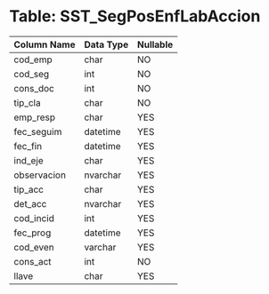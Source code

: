 # Table: SST_SegPosEnfLabAccion

| Column Name | Data Type | Nullable |
|-------------|-----------|----------|
| cod_emp | char | NO |
| cod_seg | int | NO |
| cons_doc | int | NO |
| tip_cla | char | NO |
| emp_resp | char | YES |
| fec_seguim | datetime | YES |
| fec_fin | datetime | YES |
| ind_eje | char | YES |
| observacion | nvarchar | YES |
| tip_acc | char | YES |
| det_acc | nvarchar | YES |
| cod_incid | int | YES |
| fec_prog | datetime | YES |
| cod_even | varchar | YES |
| cons_act | int | NO |
| llave | char | YES |
